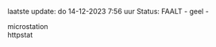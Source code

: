 laatste update: 
do 14-12-2023  7:56   uur 
Status: FAALT - geel - 
<div class="service Y">microstation</div><div class="service G">httpstat</div>